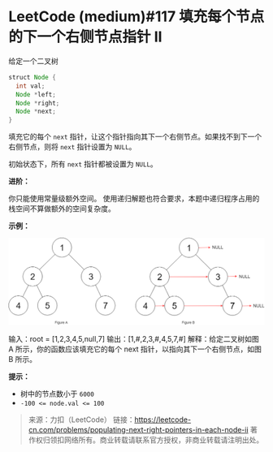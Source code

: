 # LeetCode (medium)#117  填充每个节点的下一个右侧节点指针 II

给定一个二叉树

```java
struct Node {
  int val;
  Node *left;
  Node *right;
  Node *next;
}
```



填充它的每个 `next` 指针，让这个指针指向其下一个右侧节点。如果找不到下一个右侧节点，则将 `next` 指针设置为 `NULL`。

初始状态下，所有 `next` 指针都被设置为 `NULL`。

 

**进阶：**

你只能使用常量级额外空间。
使用递归解题也符合要求，本题中递归程序占用的栈空间不算做额外的空间复杂度。

**示例：**

![img](readme_zh.assets/117_sample.png)

输入：root = [1,2,3,4,5,null,7]
输出：[1,#,2,3,#,4,5,7,#]
解释：给定二叉树如图 A 所示，你的函数应该填充它的每个 next 指针，以指向其下一个右侧节点，如图 B 所示。

 

**提示：**

- 树中的节点数小于 `6000`
- `-100 <= node.val <= 100`



> 来源：力扣（LeetCode）
> 链接：https://leetcode-cn.com/problems/populating-next-right-pointers-in-each-node-ii
> 著作权归领扣网络所有。商业转载请联系官方授权，非商业转载请注明出处。